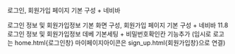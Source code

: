 로그인, 회원가입 페이지 기본 구성 + 네비바 


로그인 정보 및 회원가입정보 기본 화면 구성, 회원가입 페이지 기본 구성 + 네비바 
11.8 로그인 정보 및 회원가입정보 데베 기본세팅 + 비밀번호확인칸 기능추가 (임시로 로고는 home.html{로그인창} 마이페이지아이콘은 sign_up.html{회원가입창}으로 연결)

